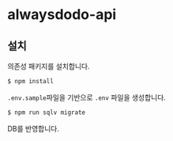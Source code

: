 # alwaysdodo-api

## 설치

의존성 패키지를 설치합니다.

```bash
$ npm install
```

`.env.sample`파일을 기반으로 `.env` 파일을 생성합니다.

```bash
$ npm run sqlv migrate
```

DB를 반영합니다.
